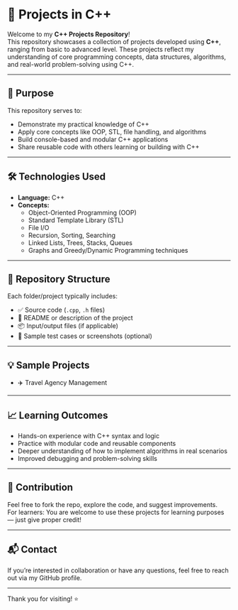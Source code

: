 # 🚀 Projects in C++

Welcome to my **C++ Projects Repository**!  
This repository showcases a collection of projects developed using **C++**, ranging from basic to advanced level. These projects reflect my understanding of core programming concepts, data structures, algorithms, and real-world problem-solving using C++.

---

## 🧠 Purpose

This repository serves to:
- Demonstrate my practical knowledge of C++  
- Apply core concepts like OOP, STL, file handling, and algorithms  
- Build console-based and modular C++ applications  
- Share reusable code with others learning or building with C++

---

## 🛠️ Technologies Used

- **Language:** C++  
- **Concepts:**  
  - Object-Oriented Programming (OOP)  
  - Standard Template Library (STL)  
  - File I/O  
  - Recursion, Sorting, Searching  
  - Linked Lists, Trees, Stacks, Queues  
  - Graphs and Greedy/Dynamic Programming techniques

---

## 📁 Repository Structure

Each folder/project typically includes:
- ✅ Source code (`.cpp`, `.h` files)  
- 📄 README or description of the project  
- 📦 Input/output files (if applicable)  
- 🧪 Sample test cases or screenshots (optional)



---

## 💡 Sample Projects

- ✈️ Travel Agency Management


---

## 📈 Learning Outcomes

- Hands-on experience with C++ syntax and logic  
- Practice with modular code and reusable components  
- Deeper understanding of how to implement algorithms in real scenarios  
- Improved debugging and problem-solving skills

---

## 🤝 Contribution

Feel free to fork the repo, explore the code, and suggest improvements.  
For learners: You are welcome to use these projects for learning purposes — just give proper credit!

---

## 📬 Contact

If you’re interested in collaboration or have any questions, feel free to reach out via my GitHub profile.

---

Thank you for visiting! ⭐


